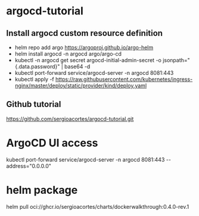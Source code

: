 # argocd-tutorial

## Install argocd custom resource definition

* helm repo add argo https://argoproj.github.io/argo-helm
* helm install argocd -n argocd argo/argo-cd
* kubectl -n argocd get secret argocd-initial-admin-secret -o jsonpath="{.data.password}" | base64 -d
* kubectl port-forward service/argocd-server -n argocd 8081:443
* kubectl apply -f https://raw.githubusercontent.com/kubernetes/ingress-nginx/master/deploy/static/provider/kind/deploy.yaml

## Github tutorial
https://github.com/sergioacortes/argocd-tutorial.git

# ArgoCD UI access
kubectl port-forward service/argocd-server -n argocd 8081:443 --address="0.0.0.0"


# helm package
helm pull oci://ghcr.io/sergioacortes/charts/dockerwalkthrough:0.4.0-rev.1